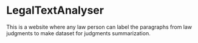 # LegalTextAnalyser
This is a website where any law person can label the paragraphs from law judgments to make dataset for judgments summarization.
